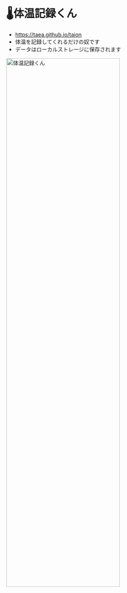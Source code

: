 # 🌡️体温記録くん

- https://taea.github.io/taion
- 体温を記録してくれるだけの奴です
- データはローカルストレージに保存されます

<img width="300" height="1398" alt="体温記録くん" src="https://github.com/user-attachments/assets/d637621a-3016-44f9-bdd7-d2db024c7187" />
